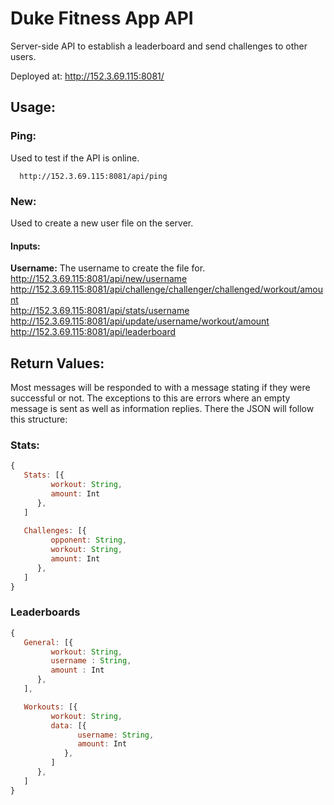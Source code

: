 # Duke Fitness App API
Server-side API to establish a leaderboard and send challenges to other users.

Deployed at: 
http://152.3.69.115:8081/

## Usage: 
   ### Ping:
   Used to test if the API is online.  
      
      http://152.3.69.115:8081/api/ping  
      
   ### New:
   Used to create a new user file on the server.
   #### Inputs:
   **Username:** The username to create the file for.
      http://152.3.69.115:8081/api/new/username   
      http://152.3.69.115:8081/api/challenge/challenger/challenged/workout/amount  
      http://152.3.69.115:8081/api/stats/username  
      http://152.3.69.115:8081/api/update/username/workout/amount  
      http://152.3.69.115:8081/api/leaderboard  
   
## Return Values:
Most messages will be responded to with a message stating if they were successful or not. The exceptions to this are errors where an empty message is sent as well as information replies. There the JSON will follow this structure:
### Stats:
```javascript
{  
   Stats: [{  
         workout: String,  
         amount: Int  
      },  
   ] 
   
   Challenges: [{  
         opponent: String,  
         workout: String,  
         amount: Int  
      },  
   ]  
}
```

### Leaderboards
```javascript
{
   General: [{
         workout: String, 
         username : String, 
         amount : Int
      },
   ],

   Workouts: [{
         workout: String, 
         data: [{
               username: String, 
               amount: Int
            },
         ]
      },
   ]
}
```
